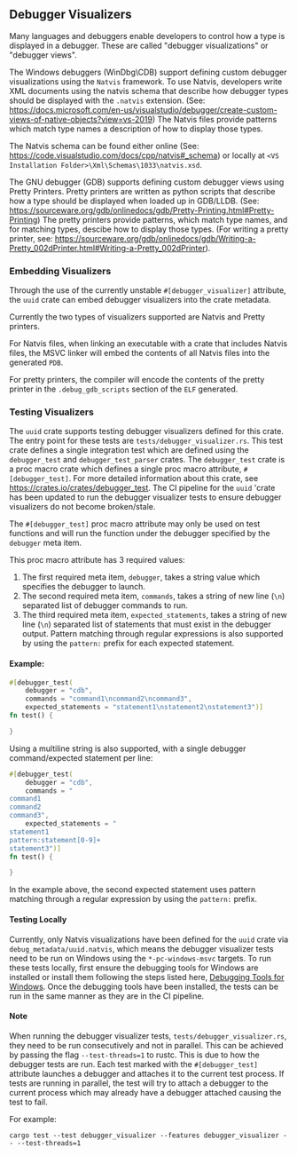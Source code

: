 ## Debugger Visualizers

Many languages and debuggers enable developers to control how a type is
displayed in a debugger. These are called "debugger visualizations" or "debugger
views".

The Windows debuggers (WinDbg\CDB) support defining custom debugger visualizations using
the `Natvis` framework. To use Natvis, developers write XML documents using the natvis
schema that describe how debugger types should be displayed with the `.natvis` extension.
(See: https://docs.microsoft.com/en-us/visualstudio/debugger/create-custom-views-of-native-objects?view=vs-2019)
The Natvis files provide patterns which match type names a description of how to display
those types.

The Natvis schema can be found either online (See: https://code.visualstudio.com/docs/cpp/natvis#_schema)
or locally at `<VS Installation Folder>\Xml\Schemas\1033\natvis.xsd`.

The GNU debugger (GDB) supports defining custom debugger views using Pretty Printers.
Pretty printers are written as python scripts that describe how a type should be displayed
when loaded up in GDB/LLDB. (See: https://sourceware.org/gdb/onlinedocs/gdb/Pretty-Printing.html#Pretty-Printing)
The pretty printers provide patterns, which match type names, and for matching
types, descibe how to display those types. (For writing a pretty printer, see: https://sourceware.org/gdb/onlinedocs/gdb/Writing-a-Pretty_002dPrinter.html#Writing-a-Pretty_002dPrinter).

### Embedding Visualizers

Through the use of the currently unstable `#[debugger_visualizer]` attribute, the `uuid`
crate can embed debugger visualizers into the crate metadata.

Currently the two types of visualizers supported are Natvis and Pretty printers.

For Natvis files, when linking an executable with a crate that includes Natvis files,
the MSVC linker will embed the contents of all Natvis files into the generated `PDB`.

For pretty printers, the compiler will encode the contents of the pretty printer
in the `.debug_gdb_scripts` section of the `ELF` generated.

### Testing Visualizers

The `uuid` crate supports testing debugger visualizers defined for this crate. The entry point for
these tests are `tests/debugger_visualizer.rs`. This test crate defines a single integration test
which are defined using the `debugger_test` and `debugger_test_parser` crates. The `debugger_test` crate
is a proc macro crate which defines a single proc macro attribute, `#[debugger_test]`. For more detailed
information about this crate, see https://crates.io/crates/debugger_test. The CI pipeline for the `uuid`
'crate has been updated to run the debugger visualizer tests to ensure debugger visualizers do not become
broken/stale.

The `#[debugger_test]` proc macro attribute may only be used on test functions and will run the
function under the debugger specified by the `debugger` meta item.

This proc macro attribute has 3 required values:

1. The first required meta item, `debugger`, takes a string value which specifies the debugger to launch.
2. The second required meta item, `commands`, takes a string of new line (`\n`) separated list of debugger
commands to run.
3. The third required meta item, `expected_statements`, takes a string of new line (`\n`) separated list of
statements that must exist in the debugger output. Pattern matching through regular expressions is also
supported by using the `pattern:` prefix for each expected statement.

#### Example:

```rust
#[debugger_test(
    debugger = "cdb",
    commands = "command1\ncommand2\ncommand3",
    expected_statements = "statement1\nstatement2\nstatement3")]
fn test() {

}
```

Using a multiline string is also supported, with a single debugger command/expected statement per line:

```rust
#[debugger_test(
    debugger = "cdb",
    commands = "
command1
command2
command3",
    expected_statements = "
statement1
pattern:statement[0-9]+
statement3")]
fn test() {

}
```

In the example above, the second expected statement uses pattern matching through a regular expression
by using the `pattern:` prefix.

#### Testing Locally

Currently, only Natvis visualizations have been defined for the `uuid` crate via `debug_metadata/uuid.natvis`,
which means the debugger visualizer tests need to be run on Windows using the `*-pc-windows-msvc` targets.
To run these tests locally, first ensure the debugging tools for Windows are installed or install them following
the steps listed here, [Debugging Tools for Windows](https://docs.microsoft.com/en-us/windows-hardware/drivers/debugger/).
Once the debugging tools have been installed, the tests can be run in the same manner as they are in the CI
pipeline.

#### Note

When running the debugger visualizer tests, `tests/debugger_visualizer.rs`, they need to be run consecutively
and not in parallel. This can be achieved by passing the flag `--test-threads=1` to rustc. This is due to
how the debugger tests are run. Each test marked with the `#[debugger_test]` attribute launches a debugger
and attaches it to the current test process. If tests are running in parallel, the test will try to attach
a debugger to the current process which may already have a debugger attached causing the test to fail.

For example:

```
cargo test --test debugger_visualizer --features debugger_visualizer -- --test-threads=1
```

